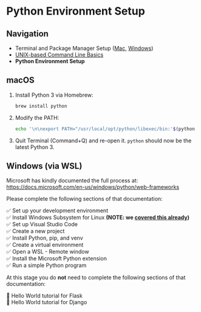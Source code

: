 # Python Environment Setup

## Navigation

- Terminal and Package Manager Setup ([Mac](01-terminal-setup-mac.md), [Windows](01-terminal-setup-win.md))
- [UNIX-based Command Line Basics](02-unix-basics.md)
- **Python Environment Setup**

## macOS

1. Install Python 3 via Homebrew:

    ```bash
    brew install python
    ```

2. Modify the PATH:

    ```bash
    echo '\n\nexport PATH="/usr/local/opt/python/libexec/bin:'$(python -m site --user-base)'/bin:$PATH"' >> ~/.zshrc
    ```

3. Quit Terminal (Command+Q) and re-open it. `python` should now be the latest Python 3.

## Windows (via WSL)

Microsoft has kindly documented the full process at: https://docs.microsoft.com/en-us/windows/python/web-frameworks

Please complete the following sections of that documentation:

✅ Set up your development environment  
✅ Install Windows Subsystem for Linux **(NOTE: we [covered this already](01-terminal-setup-win.md))**  
✅ Set up Visual Studio Code  
✅ Create a new project  
✅ Install Python, pip, and venv  
✅ Create a virtual environment  
✅ Open a WSL - Remote window  
✅ Install the Microsoft Python extension  
✅ Run a simple Python program  

At this stage you do **not** need to complete the following sections of that documentation:

🚫 Hello World tutorial for Flask  
🚫 Hello World tutorial for Django